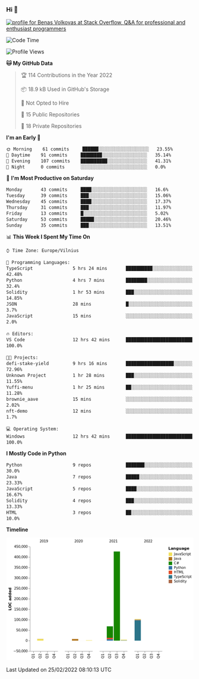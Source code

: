 ### Hi 👋
<a href="https://stackoverflow.com/users/14954249/benas-volkovas"><img src="https://stackoverflow.com/users/flair/14954249.png?theme=dark" width="208" height="58" alt="profile for Benas Volkovas at Stack Overflow, Q&amp;A for professional and enthusiast programmers" title="profile for Benas Volkovas at Stack Overflow, Q&amp;A for professional and enthusiast programmers"></a>

<!--START_SECTION:waka-->
![Code Time](http://img.shields.io/badge/Code%20Time-579%20hrs%2019%20mins-blue)

![Profile Views](http://img.shields.io/badge/Profile%20Views-1-blue)

**🐱 My GitHub Data** 

> 🏆 114 Contributions in the Year 2022
 > 
> 📦 18.9 kB Used in GitHub's Storage 
 > 
> 🚫 Not Opted to Hire
 > 
> 📜 15 Public Repositories 
 > 
> 🔑 18 Private Repositories  
 > 
**I'm an Early 🐤** 

```text
🌞 Morning    61 commits     ██████░░░░░░░░░░░░░░░░░░░   23.55% 
🌆 Daytime    91 commits     ████████░░░░░░░░░░░░░░░░░   35.14% 
🌃 Evening    107 commits    ██████████░░░░░░░░░░░░░░░   41.31% 
🌙 Night      0 commits      ░░░░░░░░░░░░░░░░░░░░░░░░░   0.0%

```
📅 **I'm Most Productive on Saturday** 

```text
Monday       43 commits     ████░░░░░░░░░░░░░░░░░░░░░   16.6% 
Tuesday      39 commits     ███░░░░░░░░░░░░░░░░░░░░░░   15.06% 
Wednesday    45 commits     ████░░░░░░░░░░░░░░░░░░░░░   17.37% 
Thursday     31 commits     ███░░░░░░░░░░░░░░░░░░░░░░   11.97% 
Friday       13 commits     █░░░░░░░░░░░░░░░░░░░░░░░░   5.02% 
Saturday     53 commits     █████░░░░░░░░░░░░░░░░░░░░   20.46% 
Sunday       35 commits     ███░░░░░░░░░░░░░░░░░░░░░░   13.51%

```


📊 **This Week I Spent My Time On** 

```text
⌚︎ Time Zone: Europe/Vilnius

💬 Programming Languages: 
TypeScript               5 hrs 24 mins       ██████████░░░░░░░░░░░░░░░   42.48% 
Python                   4 hrs 7 mins        ████████░░░░░░░░░░░░░░░░░   32.4% 
Solidity                 1 hr 53 mins        ███░░░░░░░░░░░░░░░░░░░░░░   14.85% 
JSON                     28 mins             █░░░░░░░░░░░░░░░░░░░░░░░░   3.7% 
JavaScript               15 mins             ░░░░░░░░░░░░░░░░░░░░░░░░░   2.0%

🔥 Editors: 
VS Code                  12 hrs 42 mins      █████████████████████████   100.0%

🐱‍💻 Projects: 
defi-stake-yield         9 hrs 16 mins       ██████████████████░░░░░░░   72.96% 
Unknown Project          1 hr 28 mins        ███░░░░░░░░░░░░░░░░░░░░░░   11.55% 
Yuffi-menu               1 hr 25 mins        ██░░░░░░░░░░░░░░░░░░░░░░░   11.28% 
brownie_aave             15 mins             ░░░░░░░░░░░░░░░░░░░░░░░░░   2.02% 
nft-demo                 12 mins             ░░░░░░░░░░░░░░░░░░░░░░░░░   1.7%

💻 Operating System: 
Windows                  12 hrs 42 mins      █████████████████████████   100.0%

```

**I Mostly Code in Python** 

```text
Python                   9 repos             ███████░░░░░░░░░░░░░░░░░░   30.0% 
Java                     7 repos             █████░░░░░░░░░░░░░░░░░░░░   23.33% 
JavaScript               5 repos             ████░░░░░░░░░░░░░░░░░░░░░   16.67% 
Solidity                 4 repos             ███░░░░░░░░░░░░░░░░░░░░░░   13.33% 
HTML                     3 repos             ██░░░░░░░░░░░░░░░░░░░░░░░   10.0%

```


**Timeline**

![Chart not found](https://raw.githubusercontent.com/BenasVolkovas/BenasVolkovas/main/charts/bar_graph.png) 


 Last Updated on 25/02/2022 08:10:13 UTC
<!--END_SECTION:waka-->
